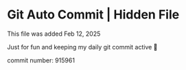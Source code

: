 # Git Auto Commit | Hidden File

This file was added Feb 12, 2025

Just for fun and keeping my daily git commit active 🤪

commit number: 915961
